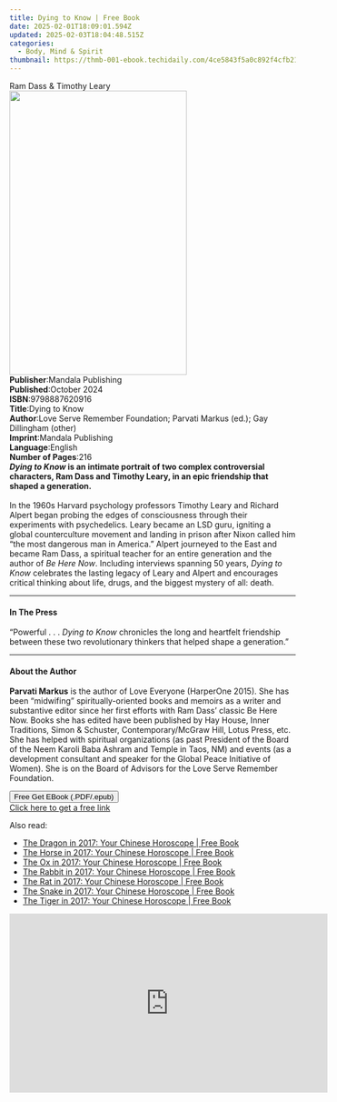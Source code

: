 ```yaml
---
title: Dying to Know | Free Book
date: 2025-02-01T18:09:01.594Z
updated: 2025-02-03T18:04:48.515Z
categories:
  - Body, Mind & Spirit
thumbnail: https://thmb-001-ebook.techidaily.com/4ce5843f5a0c892f4cfb21fd36701ea24e6c818be736d11153c83e9441b0260a.jpg
---
```

<main id="book-container">
  <div class="flex flex-col">
    <div class="book-brief flex-1 py-6 px-4 sm:p-6 md:py-10 md:px-8">
      <!-- brief-->
      <div class="book-brief-main">Ram Dass & Timothy Leary</div>
    </div>
    <div
      class="book-meta-info flex-1 grid gap-4 col-start-1 col-end-3 row-start-1 sm:mb-6 sm:grid-cols-4 lg:gap-6 lg:col-start-2 lg:row-end-6 lg:row-span-6 lg:mb-0"
    >
      <div
        class="book-meta-info-left place-content-center mt-4 p-4 text-sm leading-6 col-start-2 col-span-2 dark:text-slate-400"
      >
        <img
          class="w-full h-500 object-cover rounded-lg sm:h-255 sm:col-span-2 lg:col-span-full"
          src="https://img-001-ebook.techidaily.com/f6a1d9292b40236c169bbb5f70b2d03cf74644dd0b009adbd79044db90e062a0.jpg"
          alt=""
          width="312"
          height="500"
        />
      </div>
      <div
        class="book-meta-info-right mt-2 col-start-1 row-start-2 col-span-3 self-center"
      >
        <!-- meta data  -->
        <div class="flex flex-col px-4 md:px-8">
          <div class="flex-1">
            <strong>Publisher</strong>:<span class="px-2"
              >Mandala Publishing</span
            >
          </div>
          <div class="flex-1">
            <strong>Published</strong>:<span class="px-2">October 2024</span>
          </div>
          <div class="flex-1">
            <strong>ISBN</strong>:<span class="px-2">9798887620916</span>
          </div>
          <div class="flex-1">
            <strong>Title</strong>:<span class="px-2">Dying to Know</span>
          </div>
          <div class="flex-1">
            <strong>Author</strong>:<span class="px-2"
              >Love Serve Remember Foundation; Parvati Markus (ed.); Gay
              Dillingham (other)</span
            >
          </div>
          <div class="flex-1">
            <strong>Imprint</strong>:<span class="px-2"
              >Mandala Publishing</span
            >
          </div>
          <div class="flex-1">
            <strong>Language</strong>:<span class="px-2">English</span>
          </div>
          <div class="flex-1">
            <strong>Number of Pages</strong>:<span class="px-2">216</span>
          </div>
        </div>
      </div>
    </div>
    <div class="book-description flex-1 py-6 px-4 sm:p-6 md:py-10 md:px-8">
      <div class="book-description-main">
        <div accordion-content="" id="description">
          <b
            ><i>Dying to Know </i>is an intimate portrait of two complex
            controversial characters, Ram Dass and Timothy Leary, in an epic
            friendship that shaped a generation.</b
          ><br /><br />In the 1960s Harvard psychology professors Timothy Leary
          and Richard Alpert began probing the edges of consciousness through
          their experiments with psychedelics. Leary became an LSD guru,
          igniting a global counterculture movement and landing in prison after
          Nixon called him “the most dangerous man in America.” Alpert journeyed
          to the East and became Ram Dass, a spiritual teacher for an entire
          generation and the author of <i>Be Here Now</i>. Including interviews
          spanning 50 years, <i>Dying to Know </i>celebrates the lasting legacy
          of Leary and Alpert and encourages critical thinking about life,
          drugs, and the biggest mystery of all: death.
        </div>
      </div>
    </div>
    <div class="book-excerpts flex-1 py-6 px-4 sm:p-6 md:py-10 md:px-8">
      <!-- excerpts-->
      <div class="book-excerpts-main">
        <hr />
        <h4 class="placeholder placeholder-heading">
          <span>In The Press</span>
        </h4>
        <p>
          “Powerful . . .&nbsp;<i>Dying to Know</i>&nbsp;chronicles the long and
          heartfelt friendship between these two revolutionary thinkers that
          helped shape a generation.”
        </p>
      </div>
    </div>
    <div class="book-about-author flex-1 py-6 px-4 sm:p-6 md:py-10 md:px-8">
      <!-- about author-->
      <div class="book-main-author-main">
        <hr />
        <h4 class="placeholder placeholder-heading">
          <span>About the Author</span>
        </h4>
        <p>
          <b>Parvati Markus</b> is the author of Love Everyone (HarperOne 2015).
          She has been “midwifing” spiritually-oriented books and memoirs as a
          writer and substantive editor since her first efforts with Ram Dass’
          classic Be Here Now. Books she has edited have been published by Hay
          House, Inner Traditions, Simon &amp; Schuster, Contemporary/McGraw
          Hill, Lotus Press, etc. She has helped with spiritual organizations
          (as past President of the Board of the Neem Karoli Baba Ashram and
          Temple in Taos, NM) and events (as a development consultant and
          speaker for the Global Peace Initiative of Women). She is on the Board
          of Advisors for the Love Serve Remember Foundation.
        </p>
      </div>
    </div>
    <div class="book-free-get flex-1 py-6 px-4 sm:p-6 md:py-10 md:px-8">
      <button
        id="btn-free-get"
        class="bg-blue-500 hover:bg-blue-700 text-white font-bold py-2 px-4 rounded"
      >
        Free Get EBook (.PDF/.epub)
      </button>
      <div id="countdown-display" class="px-2 text-lg mt-2"></div>
      <a
        id="free-link"
        class="hidden bg-blue-500 hover:bg-blue-700 text-white font-bold py-2 px-4 rounded"
        href="https://www.ebooks.com/en-us/book/211345123/dying-to-know/love-serve-remember-foundation/"
        target="_blank"
        >Click here to get a free link</a
      >
    </div>
    <script>
      let countdownTime = 0;
      let countdownInterval = null;
      document
        .getElementById('btn-free-get')
        .addEventListener('click', startCountdown);
      function startCountdown() {
        countdownTime = new Date().getTime() + 60000 * 3;
        countdownInterval = setInterval(updateCountdown, 1000);
        document.getElementById('btn-free-get').disabled = true;
        document
          .getElementById('btn-free-get')
          .classList.add('bg-gray-500', 'cursor-not-allowed');
      }
      function updateCountdown() {
        let currentTime = new Date().getTime();
        let timeLeft = countdownTime - currentTime;
        let secondsLeft = Math.floor(timeLeft / 1000);
        document.getElementById('countdown-display').innerHTML =
          `Remaining time: ${secondsLeft} seconds.`;
        if (secondsLeft <= 0) {
          clearInterval(countdownInterval);
          document.getElementById('btn-free-get').classList.add('hidden');
          document.getElementById('free-link').classList.remove('hidden');
          document.getElementById('countdown-display').innerHTML = '';
        }
      }
    </script>
  </div>
</main>

<ins class="adsbygoogle"
      style="display:block"
      data-ad-client="ca-pub-7571918770474297"
      data-ad-slot="8358498916"
      data-ad-format="auto"
      data-full-width-responsive="true"></ins>
    

<span class="atpl-alsoreadstyle">Also read:</span>
<div><ul>
<li><a href="https://novels-ebooks.techidaily.com/2581659-9780008205447-the-dragon-in-2017-your-chinese-horoscope/"><u>The Dragon in 2017: Your Chinese Horoscope | Free Book</u></a></li>
<li><a href="https://novels-ebooks.techidaily.com/2581661-9780008205461-the-horse-in-2017-your-chinese-horoscope/"><u>The Horse in 2017: Your Chinese Horoscope | Free Book</u></a></li>
<li><a href="https://novels-ebooks.techidaily.com/2581656-9780008205416-the-ox-in-2017-your-chinese-horoscope/"><u>The Ox in 2017: Your Chinese Horoscope | Free Book</u></a></li>
<li><a href="https://novels-ebooks.techidaily.com/2581658-9780008205430-the-rabbit-in-2017-your-chinese-horoscope/"><u>The Rabbit in 2017: Your Chinese Horoscope | Free Book</u></a></li>
<li><a href="https://novels-ebooks.techidaily.com/2581655-9780008205409-the-rat-in-2017-your-chinese-horoscope/"><u>The Rat in 2017: Your Chinese Horoscope | Free Book</u></a></li>
<li><a href="https://novels-ebooks.techidaily.com/2581660-9780008205454-the-snake-in-2017-your-chinese-horoscope/"><u>The Snake in 2017: Your Chinese Horoscope | Free Book</u></a></li>
<li><a href="https://novels-ebooks.techidaily.com/2581657-9780008205423-the-tiger-in-2017-your-chinese-horoscope/"><u>The Tiger in 2017: Your Chinese Horoscope | Free Book</u></a></li>
</ul></div>

<!-- affiliate ads begin -->
<iframe width="560" height="315" src="https://www.youtube.com/embed/15Ju8Cb4UZ8?si=5wdiQXdz1BOxIkDH" title="YouTube video player" frameborder="0" allow="accelerometer; autoplay; clipboard-write; encrypted-media; gyroscope; picture-in-picture; web-share" referrerpolicy="strict-origin-when-cross-origin" allowfullscreen></iframe>
<!-- affiliate ads end -->

